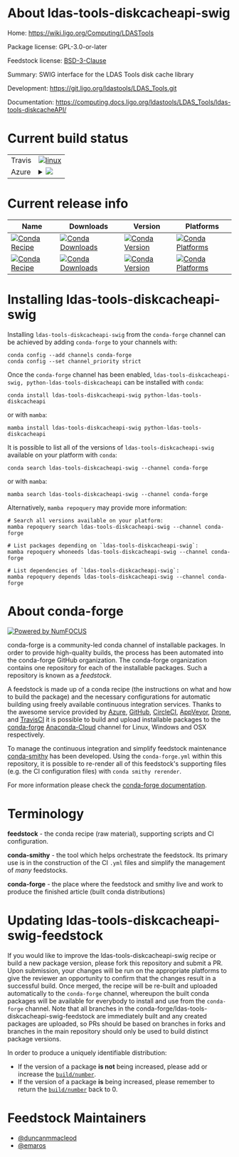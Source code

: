 About ldas-tools-diskcacheapi-swig
==================================

Home: https://wiki.ligo.org/Computing/LDASTools

Package license: GPL-3.0-or-later

Feedstock license: [BSD-3-Clause](https://github.com/conda-forge/ldas-tools-diskcacheapi-swig-feedstock/blob/main/LICENSE.txt)

Summary: SWIG interface for the LDAS Tools disk cache library

Development: https://git.ligo.org/ldastools/LDAS_Tools.git

Documentation: https://computing.docs.ligo.org/ldastools/LDAS_Tools/ldas-tools-diskcacheAPI/

Current build status
====================


<table><tr>
    <td>Travis</td>
    <td>
      <a href="https://app.travis-ci.com/conda-forge/ldas-tools-diskcacheapi-swig-feedstock">
        <img alt="linux" src="https://img.shields.io/travis/com/conda-forge/ldas-tools-diskcacheapi-swig-feedstock/main.svg?label=Linux">
      </a>
    </td>
  </tr>
    
  <tr>
    <td>Azure</td>
    <td>
      <details>
        <summary>
          <a href="https://dev.azure.com/conda-forge/feedstock-builds/_build/latest?definitionId=8025&branchName=main">
            <img src="https://dev.azure.com/conda-forge/feedstock-builds/_apis/build/status/ldas-tools-diskcacheapi-swig-feedstock?branchName=main">
          </a>
        </summary>
        <table>
          <thead><tr><th>Variant</th><th>Status</th></tr></thead>
          <tbody><tr>
              <td>linux_64</td>
              <td>
                <a href="https://dev.azure.com/conda-forge/feedstock-builds/_build/latest?definitionId=8025&branchName=main">
                  <img src="https://dev.azure.com/conda-forge/feedstock-builds/_apis/build/status/ldas-tools-diskcacheapi-swig-feedstock?branchName=main&jobName=linux&configuration=linux_64_" alt="variant">
                </a>
              </td>
            </tr><tr>
              <td>linux_aarch64</td>
              <td>
                <a href="https://dev.azure.com/conda-forge/feedstock-builds/_build/latest?definitionId=8025&branchName=main">
                  <img src="https://dev.azure.com/conda-forge/feedstock-builds/_apis/build/status/ldas-tools-diskcacheapi-swig-feedstock?branchName=main&jobName=linux&configuration=linux_aarch64_" alt="variant">
                </a>
              </td>
            </tr><tr>
              <td>linux_ppc64le</td>
              <td>
                <a href="https://dev.azure.com/conda-forge/feedstock-builds/_build/latest?definitionId=8025&branchName=main">
                  <img src="https://dev.azure.com/conda-forge/feedstock-builds/_apis/build/status/ldas-tools-diskcacheapi-swig-feedstock?branchName=main&jobName=linux&configuration=linux_ppc64le_" alt="variant">
                </a>
              </td>
            </tr><tr>
              <td>osx_64</td>
              <td>
                <a href="https://dev.azure.com/conda-forge/feedstock-builds/_build/latest?definitionId=8025&branchName=main">
                  <img src="https://dev.azure.com/conda-forge/feedstock-builds/_apis/build/status/ldas-tools-diskcacheapi-swig-feedstock?branchName=main&jobName=osx&configuration=osx_64_" alt="variant">
                </a>
              </td>
            </tr><tr>
              <td>osx_arm64</td>
              <td>
                <a href="https://dev.azure.com/conda-forge/feedstock-builds/_build/latest?definitionId=8025&branchName=main">
                  <img src="https://dev.azure.com/conda-forge/feedstock-builds/_apis/build/status/ldas-tools-diskcacheapi-swig-feedstock?branchName=main&jobName=osx&configuration=osx_arm64_" alt="variant">
                </a>
              </td>
            </tr>
          </tbody>
        </table>
      </details>
    </td>
  </tr>
</table>

Current release info
====================

| Name | Downloads | Version | Platforms |
| --- | --- | --- | --- |
| [![Conda Recipe](https://img.shields.io/badge/recipe-ldas--tools--diskcacheapi--swig-green.svg)](https://anaconda.org/conda-forge/ldas-tools-diskcacheapi-swig) | [![Conda Downloads](https://img.shields.io/conda/dn/conda-forge/ldas-tools-diskcacheapi-swig.svg)](https://anaconda.org/conda-forge/ldas-tools-diskcacheapi-swig) | [![Conda Version](https://img.shields.io/conda/vn/conda-forge/ldas-tools-diskcacheapi-swig.svg)](https://anaconda.org/conda-forge/ldas-tools-diskcacheapi-swig) | [![Conda Platforms](https://img.shields.io/conda/pn/conda-forge/ldas-tools-diskcacheapi-swig.svg)](https://anaconda.org/conda-forge/ldas-tools-diskcacheapi-swig) |
| [![Conda Recipe](https://img.shields.io/badge/recipe-python--ldas--tools--diskcacheapi-green.svg)](https://anaconda.org/conda-forge/python-ldas-tools-diskcacheapi) | [![Conda Downloads](https://img.shields.io/conda/dn/conda-forge/python-ldas-tools-diskcacheapi.svg)](https://anaconda.org/conda-forge/python-ldas-tools-diskcacheapi) | [![Conda Version](https://img.shields.io/conda/vn/conda-forge/python-ldas-tools-diskcacheapi.svg)](https://anaconda.org/conda-forge/python-ldas-tools-diskcacheapi) | [![Conda Platforms](https://img.shields.io/conda/pn/conda-forge/python-ldas-tools-diskcacheapi.svg)](https://anaconda.org/conda-forge/python-ldas-tools-diskcacheapi) |

Installing ldas-tools-diskcacheapi-swig
=======================================

Installing `ldas-tools-diskcacheapi-swig` from the `conda-forge` channel can be achieved by adding `conda-forge` to your channels with:

```
conda config --add channels conda-forge
conda config --set channel_priority strict
```

Once the `conda-forge` channel has been enabled, `ldas-tools-diskcacheapi-swig, python-ldas-tools-diskcacheapi` can be installed with `conda`:

```
conda install ldas-tools-diskcacheapi-swig python-ldas-tools-diskcacheapi
```

or with `mamba`:

```
mamba install ldas-tools-diskcacheapi-swig python-ldas-tools-diskcacheapi
```

It is possible to list all of the versions of `ldas-tools-diskcacheapi-swig` available on your platform with `conda`:

```
conda search ldas-tools-diskcacheapi-swig --channel conda-forge
```

or with `mamba`:

```
mamba search ldas-tools-diskcacheapi-swig --channel conda-forge
```

Alternatively, `mamba repoquery` may provide more information:

```
# Search all versions available on your platform:
mamba repoquery search ldas-tools-diskcacheapi-swig --channel conda-forge

# List packages depending on `ldas-tools-diskcacheapi-swig`:
mamba repoquery whoneeds ldas-tools-diskcacheapi-swig --channel conda-forge

# List dependencies of `ldas-tools-diskcacheapi-swig`:
mamba repoquery depends ldas-tools-diskcacheapi-swig --channel conda-forge
```


About conda-forge
=================

[![Powered by
NumFOCUS](https://img.shields.io/badge/powered%20by-NumFOCUS-orange.svg?style=flat&colorA=E1523D&colorB=007D8A)](https://numfocus.org)

conda-forge is a community-led conda channel of installable packages.
In order to provide high-quality builds, the process has been automated into the
conda-forge GitHub organization. The conda-forge organization contains one repository
for each of the installable packages. Such a repository is known as a *feedstock*.

A feedstock is made up of a conda recipe (the instructions on what and how to build
the package) and the necessary configurations for automatic building using freely
available continuous integration services. Thanks to the awesome service provided by
[Azure](https://azure.microsoft.com/en-us/services/devops/), [GitHub](https://github.com/),
[CircleCI](https://circleci.com/), [AppVeyor](https://www.appveyor.com/),
[Drone](https://cloud.drone.io/welcome), and [TravisCI](https://travis-ci.com/)
it is possible to build and upload installable packages to the
[conda-forge](https://anaconda.org/conda-forge) [Anaconda-Cloud](https://anaconda.org/)
channel for Linux, Windows and OSX respectively.

To manage the continuous integration and simplify feedstock maintenance
[conda-smithy](https://github.com/conda-forge/conda-smithy) has been developed.
Using the ``conda-forge.yml`` within this repository, it is possible to re-render all of
this feedstock's supporting files (e.g. the CI configuration files) with ``conda smithy rerender``.

For more information please check the [conda-forge documentation](https://conda-forge.org/docs/).

Terminology
===========

**feedstock** - the conda recipe (raw material), supporting scripts and CI configuration.

**conda-smithy** - the tool which helps orchestrate the feedstock.
                   Its primary use is in the construction of the CI ``.yml`` files
                   and simplify the management of *many* feedstocks.

**conda-forge** - the place where the feedstock and smithy live and work to
                  produce the finished article (built conda distributions)


Updating ldas-tools-diskcacheapi-swig-feedstock
===============================================

If you would like to improve the ldas-tools-diskcacheapi-swig recipe or build a new
package version, please fork this repository and submit a PR. Upon submission,
your changes will be run on the appropriate platforms to give the reviewer an
opportunity to confirm that the changes result in a successful build. Once
merged, the recipe will be re-built and uploaded automatically to the
`conda-forge` channel, whereupon the built conda packages will be available for
everybody to install and use from the `conda-forge` channel.
Note that all branches in the conda-forge/ldas-tools-diskcacheapi-swig-feedstock are
immediately built and any created packages are uploaded, so PRs should be based
on branches in forks and branches in the main repository should only be used to
build distinct package versions.

In order to produce a uniquely identifiable distribution:
 * If the version of a package **is not** being increased, please add or increase
   the [``build/number``](https://docs.conda.io/projects/conda-build/en/latest/resources/define-metadata.html#build-number-and-string).
 * If the version of a package **is** being increased, please remember to return
   the [``build/number``](https://docs.conda.io/projects/conda-build/en/latest/resources/define-metadata.html#build-number-and-string)
   back to 0.

Feedstock Maintainers
=====================

* [@duncanmmacleod](https://github.com/duncanmmacleod/)
* [@emaros](https://github.com/emaros/)

